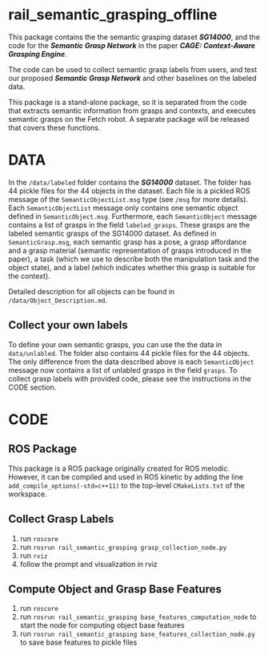 # rail_semantic_grasping_offline

This package contains the the semantic grasping dataset **_SG14000_**, and the code for the **_Semantic Grasp Network_** 
in the paper **_CAGE: Context-Aware Grasping Engine_**. 

The code can be used to collect semantic grasp labels from users, and test our proposed **_Semantic Grasp Network_** 
and other baselines on the labeled data. 

This package is a stand-alone package, so it is separated from the code that extracts semantic information from grasps 
and contexts, and executes semantic grasps on the Fetch robot. A separate package will be released that covers these
functions.

# DATA

In the `/data/labeled` folder contains the **_SG14000_** dataset. The folder has 44 pickle files for the 44 objects in
the dataset. Each file is a pickled ROS message of the `SemanticObjectList.msg` type (see `/msg` for more details). Each 
`SemanticObjectList` message only contains one semantic object defined in `SemanticObject.msg`. Furthermore, each 
`SemanticObject` message contains a list of grasps in the field `labeled_grasps`. These grasps are the labeled semantic
grasps of the SG14000 dataset. As defined in `SemanticGrasp.msg`, each semantic grasp has a pose, a grasp affordance and
a grasp material (semantic representation of grasps introduced in the paper), a task (which we use to describe both the 
manipulation task and the object state), and a label (which indicates whether this grasp is suitable for the context). 

Detailed description for all objects can be found in `/data/Object_Description.md`.

## Collect your own labels
To define your own semantic grasps, you can use the the data in `data/unlabled`. The folder also contains 44 pickle 
files for the 44 objects. The only difference from the data described above is each 
`SemanticObject` message now contains a list of unlabled grasps in the field `grasps`. To collect grasp labels with
provided code, please see the instructions in the CODE section. 

# CODE

## ROS Package
This package is a ROS package originally created for ROS melodic. However, it can be compiled and used in ROS kinetic 
by adding the line `add_compile_options(-std=c++11)` to the top-level `CMakeLists.txt` of the workspace.

## Collect Grasp Labels
1. run `roscore`
2. run `rosrun rail_semantic_grasping grasp_collection_node.py`
3. run `rviz`
4. follow the prompt and visualization in rviz

## Compute Object and Grasp Base Features
1. run `roscore`
2. run `rosrun rail_semantic_grasping base_features_computation_node` to start the node for computing object base features
3. run `rosrun rail_semantic_grasping base_features_collection_node.py` to save base features to pickle files

